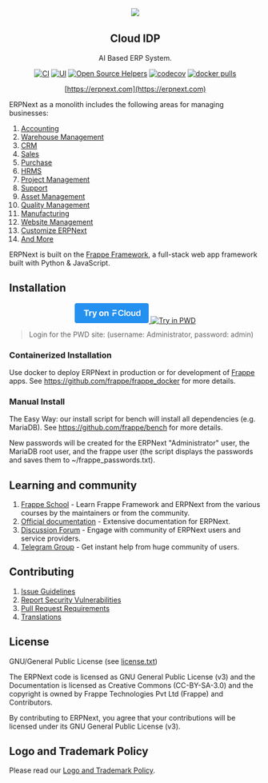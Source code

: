 <div align="center">
    <a href="https://idp.cloudplinth.com">
        <img src="https://cloudplinth.com/wp-content/uploads/2023/04/CloudPlinth_logo-removebg-preview.png" height="128">
    </a>
    <h2>Cloud IDP</h2>
    <p align="center">
        <p>AI Based ERP System. </p>
    </p>

[![CI](https://github.com/frappe/erpnext/actions/workflows/server-tests.yml/badge.svg?branch=develop)](https://github.com/frappe/erpnext/actions/workflows/server-tests.yml)
[![UI](https://github.com/erpnext/erpnext_ui_tests/actions/workflows/ui-tests.yml/badge.svg?branch=develop&event=schedule)](https://github.com/erpnext/erpnext_ui_tests/actions/workflows/ui-tests.yml)
[![Open Source Helpers](https://www.codetriage.com/frappe/erpnext/badges/users.svg)](https://www.codetriage.com/frappe/erpnext)
[![codecov](https://codecov.io/gh/frappe/erpnext/branch/develop/graph/badge.svg?token=0TwvyUg3I5)](https://codecov.io/gh/frappe/erpnext)
[![docker pulls](https://img.shields.io/docker/pulls/frappe/erpnext-worker.svg)](https://hub.docker.com/r/frappe/erpnext-worker)

[https://erpnext.com](https://erpnext.com)

</div>

ERPNext as a monolith includes the following areas for managing businesses:

1. [Accounting](https://erpnext.com/open-source-accounting)
1. [Warehouse Management](https://erpnext.com/distribution/warehouse-management-system)
1. [CRM](https://erpnext.com/open-source-crm)
1. [Sales](https://erpnext.com/open-source-sales-purchase)
1. [Purchase](https://erpnext.com/open-source-sales-purchase)
1. [HRMS](https://erpnext.com/open-source-hrms)
1. [Project Management](https://erpnext.com/open-source-projects)
1. [Support](https://erpnext.com/open-source-help-desk-software)
1. [Asset Management](https://erpnext.com/open-source-asset-management-software)
1. [Quality Management](https://erpnext.com/docs/user/manual/en/quality-management)
1. [Manufacturing](https://erpnext.com/open-source-manufacturing-erp-software)
1. [Website Management](https://erpnext.com/open-source-website-builder-software)
1. [Customize ERPNext](https://erpnext.com/docs/user/manual/en/customize-erpnext)
1. [And More](https://erpnext.com/docs/user/manual/en/)

ERPNext is built on the [Frappe Framework](https://github.com/frappe/frappe), a full-stack web app framework built with Python & JavaScript.

## Installation

<div align="center" style="max-height: 40px;">
    <a href="https://frappecloud.com/erpnext/signup">
        <img src=".github/try-on-f-cloud-button.svg" height="40">
    </a>
    <a href="https://labs.play-with-docker.com/?stack=https://raw.githubusercontent.com/frappe/frappe_docker/main/pwd.yml">
      <img src="https://raw.githubusercontent.com/play-with-docker/stacks/master/assets/images/button.png" alt="Try in PWD" height="37"/>
    </a>
</div>

> Login for the PWD site: (username: Administrator, password: admin)

### Containerized Installation

Use docker to deploy ERPNext in production or for development of [Frappe](https://github.com/frappe/frappe) apps. See https://github.com/frappe/frappe_docker for more details.

### Manual Install

The Easy Way: our install script for bench will install all dependencies (e.g. MariaDB). See https://github.com/frappe/bench for more details.

New passwords will be created for the ERPNext "Administrator" user, the MariaDB root user, and the frappe user (the script displays the passwords and saves them to ~/frappe_passwords.txt).


## Learning and community

1. [Frappe School](https://frappe.school) - Learn Frappe Framework and ERPNext from the various courses by the maintainers or from the community.
2. [Official documentation](https://docs.erpnext.com/) - Extensive documentation for ERPNext.
3. [Discussion Forum](https://discuss.erpnext.com/) - Engage with community of ERPNext users and service providers.
4. [Telegram Group](https://erpnext_public.t.me) - Get instant help from huge community of users.


## Contributing

1. [Issue Guidelines](https://github.com/frappe/erpnext/wiki/Issue-Guidelines)
1. [Report Security Vulnerabilities](https://erpnext.com/security)
1. [Pull Request Requirements](https://github.com/frappe/erpnext/wiki/Contribution-Guidelines)
1. [Translations](https://translate.erpnext.com)


## License

GNU/General Public License (see [license.txt](license.txt))

The ERPNext code is licensed as GNU General Public License (v3) and the Documentation is licensed as Creative Commons (CC-BY-SA-3.0) and the copyright is owned by Frappe Technologies Pvt Ltd (Frappe) and Contributors.

By contributing to ERPNext, you agree that your contributions will be licensed under its GNU General Public License (v3).

## Logo and Trademark Policy

Please read our [Logo and Trademark Policy](TRADEMARK_POLICY.md).
